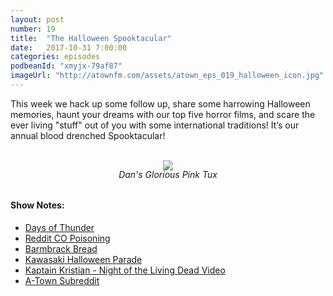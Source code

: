 ```yaml
---
layout: post
number: 19
title:  "The Halloween Spooktacular"
date:   2017-10-31 7:00:00
categories: episodes
podbeanId: "xmyjx-79af87"
imageUrl: "http://atownfm.com/assets/atown_eps_019_halloween_icon.jpg"
---
```


This week we hack up some follow up, share some harrowing Halloween memories, haunt your dreams with our top five horror films, and scare the ever living "stuff" out of you with some international traditions! It’s our annual blood drenched Spooktacular!

<!-- excerpt-end -->

<br/>
<div style="margin:auto; max-width:300px; text-align: center">
    <img src="{{ site.url }}/assets/dan-pink-tux.jpg"/>
    <h6 style="margin-top: -2px;">Dan's Glorious Pink Tux</h6>
</div>

#### Show Notes:
- [Days of Thunder](http://www.imdb.com/title/tt0099371/)
- [Reddit CO Poisoning](https://www.reddit.com/r/legaladvice/comments/34l7vo/ma_postit_notes_left_in_apartment/)
- [Barmbrack Bread](https://en.wikipedia.org/wiki/Barmbrack)
- [Kawasaki Halloween Parade](https://tokyocheapo.com/events/kawasaki-halloween-parade/)
- [Kaptain Kristian - Night of the Living Dead Video](https://www.youtube.com/watch?v=UI1kqlt4vkA)
- [A-Town Subreddit](https://www.reddit.com/r/atownfm/)